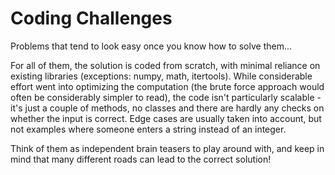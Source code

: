 # Coding Challenges

Problems that tend to look easy once you know how to solve them...

For all of them, the solution is coded from scratch, with minimal reliance on existing libraries (exceptions: numpy, math, itertools). While considerable effort went into optimizing the computation (the brute force approach would often be considerably simpler to read), the code isn't particularly scalable - it's just a couple of methods, no classes and there are hardly any checks on whether the input is correct. Edge cases are usually taken into account, but not examples where someone enters a string instead of an integer.

Think of them as independent brain teasers to play around with, and keep in mind that many different roads can lead to the correct solution!
